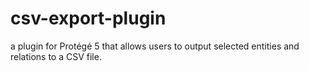 # csv-export-plugin

a plugin for Protégé 5 that allows users to output selected entities and relations to a CSV file.
